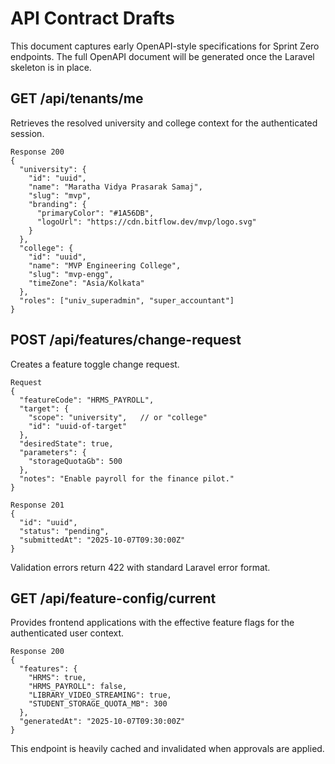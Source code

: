 # API Contract Drafts

This document captures early OpenAPI-style specifications for Sprint Zero endpoints. The full OpenAPI document will be generated once the Laravel skeleton is in place.

## GET /api/tenants/me

Retrieves the resolved university and college context for the authenticated session.

```
Response 200
{
  "university": {
    "id": "uuid",
    "name": "Maratha Vidya Prasarak Samaj",
    "slug": "mvp",
    "branding": {
      "primaryColor": "#1A56DB",
      "logoUrl": "https://cdn.bitflow.dev/mvp/logo.svg"
    }
  },
  "college": {
    "id": "uuid",
    "name": "MVP Engineering College",
    "slug": "mvp-engg",
    "timeZone": "Asia/Kolkata"
  },
  "roles": ["univ_superadmin", "super_accountant"]
}
```

## POST /api/features/change-request

Creates a feature toggle change request.

```
Request
{
  "featureCode": "HRMS_PAYROLL",
  "target": {
    "scope": "university",   // or "college"
    "id": "uuid-of-target"
  },
  "desiredState": true,
  "parameters": {
    "storageQuotaGb": 500
  },
  "notes": "Enable payroll for the finance pilot."
}
```

```
Response 201
{
  "id": "uuid",
  "status": "pending",
  "submittedAt": "2025-10-07T09:30:00Z"
}
```

Validation errors return 422 with standard Laravel error format.

## GET /api/feature-config/current

Provides frontend applications with the effective feature flags for the authenticated user context.

```
Response 200
{
  "features": {
    "HRMS": true,
    "HRMS_PAYROLL": false,
    "LIBRARY_VIDEO_STREAMING": true,
    "STUDENT_STORAGE_QUOTA_MB": 300
  },
  "generatedAt": "2025-10-07T09:30:00Z"
}
```

This endpoint is heavily cached and invalidated when approvals are applied.
